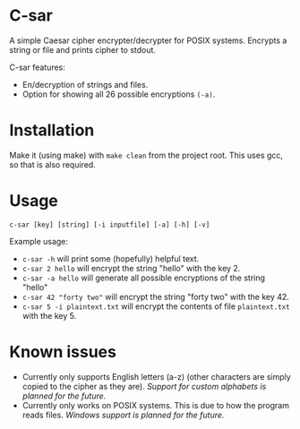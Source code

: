 # C-sar
A simple Caesar cipher encrypter/decrypter for POSIX systems.
Encrypts a string or file and prints cipher to stdout.

C-sar features:
- En/decryption of strings and files.
- Option for showing all 26 possible encryptions ``(-a)``.

# Installation
Make it (using make) with ``make clean`` from the project root. This uses gcc, so that is also required.

# Usage
``c-sar [key] [string] [-i inputfile] [-a] [-h] [-v]``

Example usage:
- ``c-sar -h`` will print some (hopefully) helpful text.
- ``c-sar 2 hello`` will encrypt the string "hello" with the key 2.
- ``c-sar -a hello`` will generate all possible encryptions of the string "hello"
- ``c-sar 42 "forty two"`` will encrypt the string "forty two" with the key 42.
- ``c-sar 5 -i plaintext.txt`` will encrypt the contents of file ``plaintext.txt`` with the key 5.

# Known issues
- Currently only supports English letters (a-z) (other characters are simply copied to the cipher as they are). *Support for custom alphabets is planned for the future.*
- Currently only works on POSIX systems. This is due to how the program reads files. *Windows support is planned for the future.*